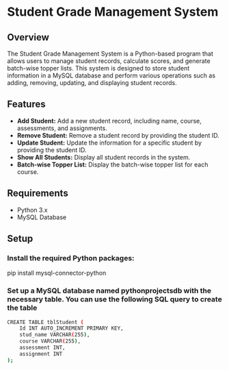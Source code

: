 # Student Grade Management System

## Overview
The Student Grade Management System is a Python-based program that allows users to manage student records, calculate scores, and generate batch-wise topper lists. This system is designed to store student information in a MySQL database and perform various operations such as adding, removing, updating, and displaying student records.

## Features
- **Add Student:** Add a new student record, including name, course, assessments, and assignments.
- **Remove Student:** Remove a student record by providing the student ID.
- **Update Student:** Update the information for a specific student by providing the student ID.
- **Show All Students:** Display all student records in the system.
- **Batch-wise Topper List:** Display the batch-wise topper list for each course.

## Requirements
- Python 3.x
- MySQL Database

## Setup

### Install the required Python packages:

pip install mysql-connector-python

### Set up a MySQL database named pythonprojectsdb with the necessary table. You can use the following SQL query to create the table
```bash
CREATE TABLE tblStudent (
    Id INT AUTO_INCREMENT PRIMARY KEY,
    stud_name VARCHAR(255),
    course VARCHAR(255),
    assessment INT,
    assignment INT
);
